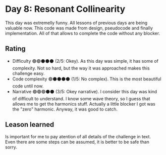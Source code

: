 # Day 8: Resonant Collinearity

This day was extremelly funny. All lessons of previous days are being valuable now. This code was made from design, pseudocode and finally implementation. All of that allows to complete the code without any blocker.

## Rating
- Difficulty 🟢🟢⚫️⚫️⚫️ (2/5: Okey). As this day was simple, it has some of complexity. Not so hard, but the way it was approached makes this challenge easy.
- Code complexity 🟢⚫️⚫️⚫️⚫️ (1/5: No complex). This is the most beautiful code until now.
- Narrative 🟢🟢🟢⚫️⚫️ (3/5: Okey narrative). I consider this day was kind of difficult to understand. I know some wave theory, so I guess that allows me to get the harmonics stuff. Actually a little blocker I got was the "zero" harmonic. Anyway, it was good to catch.

## Leason learned
Is important for me to pay atention of all details of the challenge in text. Even there are some steps can be assumed, it is better to be safe than sorry.